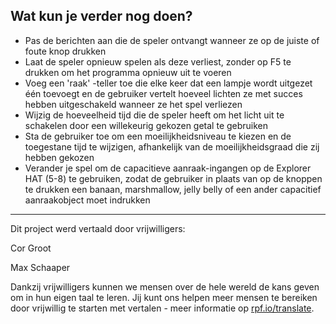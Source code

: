 ## Wat kun je verder nog doen?

* Pas de berichten aan die de speler ontvangt wanneer ze op de juiste of foute knop drukken
* Laat de speler opnieuw spelen als deze verliest, zonder op F5 te drukken om het programma opnieuw uit te voeren
* Voeg een 'raak' -teller toe die elke keer dat een lampje wordt uitgezet één toevoegt en de gebruiker vertelt hoeveel lichten ze met succes hebben uitgeschakeld wanneer ze het spel verliezen
* Wijzig de hoeveelheid tijd die de speler heeft om het licht uit te schakelen door een ​​willekeurig gekozen getal te gebruiken
* Sta de gebruiker toe om een ​​moeilijkheidsniveau te kiezen en de toegestane tijd te wijzigen, afhankelijk van de moeilijkheidsgraad die zij hebben gekozen
* Verander je spel om de capacitieve aanraak-ingangen op de Explorer HAT (5-8) te gebruiken, zodat de gebruiker in plaats van op de knoppen te drukken een banaan, marshmallow, jelly belly of een ander capacitief aanraakobject moet indrukken

***

Dit project werd vertaald door vrijwilligers:

Cor Groot

Max Schaaper

Dankzij vrijwilligers kunnen we mensen over de hele wereld de kans geven om in hun eigen taal te leren. Jij kunt ons helpen meer mensen te bereiken door vrijwillig te starten met vertalen - meer informatie op [rpf.io/translate](https://rpf.io/translate).
